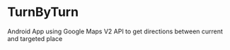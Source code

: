 # TurnByTurn
Android App using Google Maps V2 API to get directions between current and targeted place
